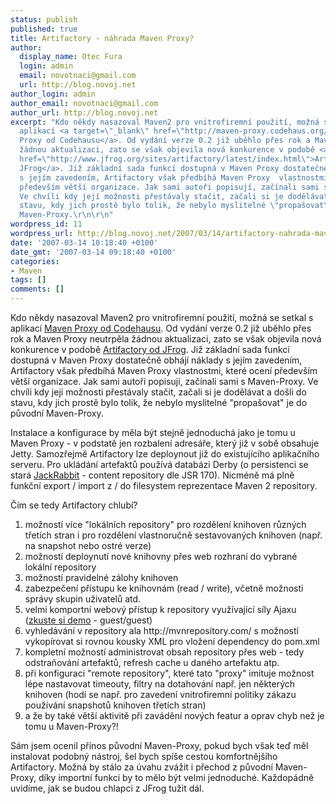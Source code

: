 ```yaml
---
status: publish
published: true
title: Artifactory - náhrada Maven Proxy?
author:
  display_name: Otec Fura
  login: admin
  email: novotnaci@gmail.com
  url: http://blog.novoj.net
author_login: admin
author_email: novotnaci@gmail.com
author_url: http://blog.novoj.net
excerpt: "Kdo někdy nasazoval Maven2 pro vnitrofiremní použití, možná se setkal s
  aplikací <a target=\"_blank\" href=\"http://maven-proxy.codehaus.org/Home\">Maven
  Proxy od Codehausu</a>. Od vydání verze 0.2 již uběhlo přes rok a Maven Proxy neutrpěla
  žádnou aktualizaci, zato se však objevila nová konkurence v podobě <a target=\"_blank\"
  href=\"http://www.jfrog.org/sites/artifactory/latest/index.html\">Artifactory od
  JFrog</a>. Již základní sada funkcí dostupná v Maven Proxy dostatečně obhájí náklady
  s jejím zavedením, Artifactory však předbíhá Maven Proxy  vlastnostmi, které ocení
  především větší organizace. Jak sami autoři popisují, začínali sami s Maven-Proxy.
  Ve chvíli kdy její možnosti přestávaly stačit, začali si je dodělávat a došli do
  stavu, kdy jich prostě bylo tolik, že nebylo myslitelné \"propašovat\" je do původní
  Maven-Proxy.\r\n\r\n"
wordpress_id: 11
wordpress_url: http://blog.novoj.net/2007/03/14/artifactory-nahrada-maven-proxy/
date: '2007-03-14 10:18:40 +0100'
date_gmt: '2007-03-14 09:18:40 +0100'
categories:
- Maven
tags: []
comments: []
---
```

<p>Kdo někdy nasazoval Maven2 pro vnitrofiremní použití, možná se setkal s aplikací <a target="_blank" href="http://maven-proxy.codehaus.org/Home">Maven Proxy od Codehausu</a>. Od vydání verze 0.2 již uběhlo přes rok a Maven Proxy neutrpěla žádnou aktualizaci, zato se však objevila nová konkurence v podobě <a target="_blank" href="http://www.jfrog.org/sites/artifactory/latest/index.html">Artifactory od JFrog</a>. Již základní sada funkcí dostupná v Maven Proxy dostatečně obhájí náklady s jejím zavedením, Artifactory však předbíhá Maven Proxy  vlastnostmi, které ocení především větší organizace. Jak sami autoři popisují, začínali sami s Maven-Proxy. Ve chvíli kdy její možnosti přestávaly stačit, začali si je dodělávat a došli do stavu, kdy jich prostě bylo tolik, že nebylo myslitelné "propašovat" je do původní Maven-Proxy.</p>
<p><a id="more"></a><a id="more-11"></a> Instalace a konfigurace by měla být stejně jednoduchá jako je tomu u Maven Proxy - v podstatě jen rozbalení adresáře, který již v sobě obsahuje Jetty. Samozřejmě Artifactory lze deploynout již do existujícího aplikačního serveru. Pro ukládání artefaktů používá databázi Derby (o persistenci se stará <a target="_blank" href="http://jackrabbit.apache.org/">JackRabbit</a> - content repository dle JSR 170). Nicméně má plně funkční export / import z / do filesystem reprezentace Maven 2 repository.</p>
<p>Čím se tedy Artifactory chlubí?</p>
<ol>
<li>možností více "lokálních repository" pro rozdělení knihoven různých třetích stran i pro rozdělení vlastnoručně sestavovaných knihoven (např. na snapshot nebo ostré verze)</li>
<li>možností deploynutí nové knihovny přes web rozhraní do vybrané lokální repository</li>
<li>možností pravidelné zálohy knihoven</li>
<li>zabezpečení přístupu ke knihovnám (read / write), včetně možnosti správy skupin uživatelů atd.</li>
<li>velmi komportní webový přístup k repository využívající síly Ajaxu (<a target="_blank" href="http://www.jfrog.org/artifactory/">zkuste si demo</a> - guest/guest)</li>
<li>vyhledávání v repository ala http://mvnrepository.com/ s možností vykopírovat si rovnou kousky XML pro vložení dependency do pom.xml</li>
<li>kompletní možností administrovat obsah repository přes web - tedy odstraňování artefaktů, refresh cache u daného artefaktu atp.</li>
<li>při konfiguraci "remote repository", které tato "proxy" imituje možnost lépe nastavovat timeouty, filtry na dotahování např. jen některých knihoven (hodí se např. pro zavedení vnitrofiremní politiky zákazu používání snapshotů knihoven třetích stran)</li>
<li>a že by také větší aktivitě při zavádění nových featur a oprav chyb než je tomu u Maven-Proxy?!</li>
</ol>
<p>Sám jsem ocenil přínos původní Maven-Proxy, pokud bych však teď měl instalovat podobný nástroj, šel bych spíše cestou komfortnějšího Artifactory. Možná by stálo za úvahu zvážit i přechod z původní Maven-Proxy, díky importní funkci by to mělo být velmi jednoduché. Každopádně uvidíme, jak se budou chlapci z JFrog tužit dál.</p>
